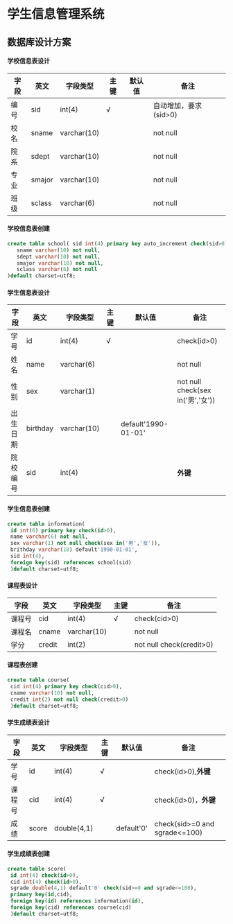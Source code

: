# 学生信息管理系统
## 数据库设计方案
#### 学校信息表设计
 字段 | 英文 | 字段类型 | 主键 | 默认值 | 备注
------|-----|---------|-----|--------|-----
 编号 | sid | int(4) | √ |  | 自动增加，要求(sid>0)
 校名 | sname | varchar(10) |  |  | not null
 院系 | sdept | varchar(10) |  |  | not null
 专业 | smajor | varchar(10) |  |  | not null
 班级 | sclass | varchar(6) |  |  | not null
#### 学校信息表创建
```sql
create table school( sid int(4) primary key auto_increment check(sid>0),
   sname varchar(10) not null, 
   sdept varchar(10) not null, 
   smajor varchar(10) not null, 
   sclass varchar(6) not null
)default charset=utf8;
```
#### 学生信息表设计
 字段 | 英文 | 字段类型 | 主键 | 默认值 | 备注
------|-----|---------|-----|--------|-----
 学号 | id | int(4) | √ |  | check(id>0)
 姓名 | name | varchar(6) |  |  | not null
 性别 | sex | varchar(1) |  |  | not null check(sex in('男','女'))
 出生日期 | birthday | varchar(10) |   | default'1990-01-01' |
 院校编号 | sid | int(4) |  |  |**外键**
 #### 学生信息表创建
 ```sql
create table information( 
  id int(6) primary key check(id>0),
  name varchar(6) not null,
  sex varchar(1) not null check(sex in('男','女')), 
  brithday varchar(10) default'1990-01-01', 
  sid int(4),
  foreign key(sid) references school(sid)
  )default charset=utf8;
 ```
#### 课程表设计
 字段 | 英文 | 字段类型 | 主键 | 备注
------|-----|---------|-----|-----
 课程号 | cid | int(4) | √ | check(cid>0)
 课程名 | cname | varchar(10) | | not null
 学分 | credit | int(2) | | not null check(credit>0)
 #### 课程表创建
 ```sql
 create table course( 
  cid int(4) primary key check(cid>0),
  cname varchar(10) not null,
  credit int(2) not null check(credit>0)
  )default charset=utf8;
 ```
#### 学生成绩表设计
 字段 | 英文 | 字段类型 | 主键 | 默认值 | 备注
------|-----|---------|-----|--------|-----
 学号 | id | int(4) | √ |  | check(id>0),**外键**
 课程号 | cid | int(4) | √ |  | check(id>0)，**外键**
 成绩 | score| double(4,1) |  | default'0' | check(sid>=0 and sgrade<=100)
 #### 学生成绩表创建
 ```sql
 create table score( 
  id int(4) check(id>0),
  cid int(4) check(id>0),
  sgrade double(4,1) default'0' check(sid>=0 and sgrade<=100),
  primary key(id,cid),
  foreign key(id) references information(id),
  foreign key(cid) references course(cid)
  )default charset=utf8;
 ```
